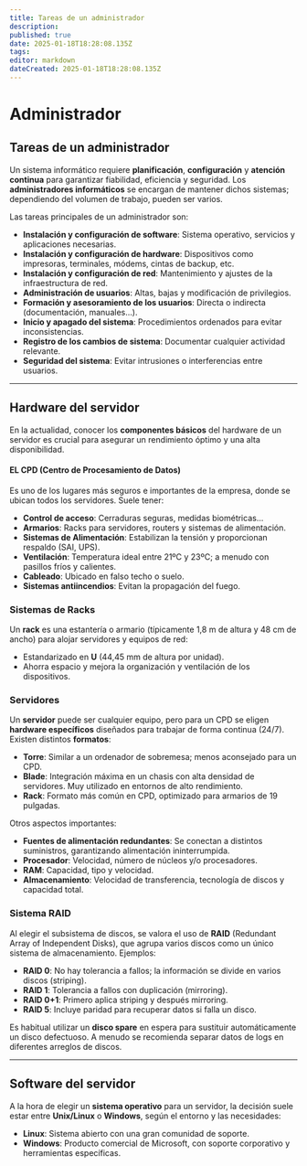 ```yaml
---
title: Tareas de un administrador
description: 
published: true
date: 2025-01-18T18:28:08.135Z
tags: 
editor: markdown
dateCreated: 2025-01-18T18:28:08.135Z
---
```


# Administrador

## Tareas de un administrador
Un sistema informático requiere **planificación**, **configuración** y **atención continua** para garantizar fiabilidad, eficiencia y seguridad. Los **administradores informáticos** se encargan de mantener dichos sistemas; dependiendo del volumen de trabajo, pueden ser varios.

Las tareas principales de un administrador son:

- **Instalación y configuración de software**: Sistema operativo, servicios y aplicaciones necesarias.  
- **Instalación y configuración de hardware**: Dispositivos como impresoras, terminales, módems, cintas de backup, etc.  
- **Instalación y configuración de red**: Mantenimiento y ajustes de la infraestructura de red.  
- **Administración de usuarios**: Altas, bajas y modificación de privilegios.  
- **Formación y asesoramiento de los usuarios**: Directa o indirecta (documentación, manuales...).  
- **Inicio y apagado del sistema**: Procedimientos ordenados para evitar inconsistencias.  
- **Registro de los cambios de sistema**: Documentar cualquier actividad relevante.  
- **Seguridad del sistema**: Evitar intrusiones o interferencias entre usuarios.

---

## Hardware del servidor
En la actualidad, conocer los **componentes básicos** del hardware de un servidor es crucial para asegurar un rendimiento óptimo y una alta disponibilidad.

#### EL CPD (Centro de Procesamiento de Datos)
Es uno de los lugares más seguros e importantes de la empresa, donde se ubican todos los servidores. Suele tener:

- **Control de acceso**: Cerraduras seguras, medidas biométricas...  
- **Armarios**: Racks para servidores, routers y sistemas de alimentación.  
- **Sistemas de Alimentación**: Estabilizan la tensión y proporcionan respaldo (SAI, UPS).  
- **Ventilación**: Temperatura ideal entre 21ºC y 23ºC; a menudo con pasillos fríos y calientes.  
- **Cableado**: Ubicado en falso techo o suelo.  
- **Sistemas antiincendios**: Evitan la propagación del fuego.
### Sistemas de Racks
Un **rack** es una estantería o armario (típicamente 1,8 m de altura y 48 cm de ancho) para alojar servidores y equipos de red:

- Estandarizado en **U** (44,45 mm de altura por unidad).
- Ahorra espacio y mejora la organización y ventilación de los dispositivos.

### Servidores
Un **servidor** puede ser cualquier equipo, pero para un CPD se eligen **hardware específicos** diseñados para trabajar de forma continua (24/7). Existen distintos **formatos**:

- **Torre**: Similar a un ordenador de sobremesa; menos aconsejado para un CPD.  
- **Blade**: Integración máxima en un chasis con alta densidad de servidores. Muy utilizado en entornos de alto rendimiento.  
- **Rack**: Formato más común en CPD, optimizado para armarios de 19 pulgadas.

Otros aspectos importantes:
- **Fuentes de alimentación redundantes**: Se conectan a distintos suministros, garantizando alimentación ininterrumpida.  
- **Procesador**: Velocidad, número de núcleos y/o procesadores.  
- **RAM**: Capacidad, tipo y velocidad.  
- **Almacenamiento**: Velocidad de transferencia, tecnología de discos y capacidad total.

### Sistema RAID
Al elegir el subsistema de discos, se valora el uso de **RAID** (Redundant Array of Independent Disks), que agrupa varios discos como un único sistema de almacenamiento. Ejemplos:

- **RAID 0**: No hay tolerancia a fallos; la información se divide en varios discos (striping).  
- **RAID 1**: Tolerancia a fallos con duplicación (mirroring).  
- **RAID 0+1**: Primero aplica striping y después mirroring.  
- **RAID 5**: Incluye paridad para recuperar datos si falla un disco.

Es habitual utilizar un **disco spare** en espera para sustituir automáticamente un disco defectuoso. A menudo se recomienda separar datos de logs en diferentes arreglos de discos.

---

## Software del servidor
A la hora de elegir un **sistema operativo** para un servidor, la decisión suele estar entre **Unix/Linux** o **Windows**, según el entorno y las necesidades:

- **Linux**: Sistema abierto con una gran comunidad de soporte.  
- **Windows**: Producto comercial de Microsoft, con soporte corporativo y herramientas específicas.


